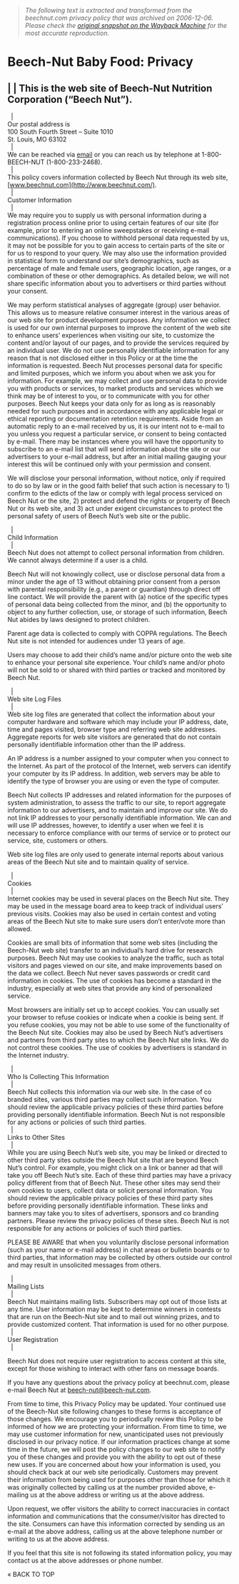 > *The following text is extracted and transformed from the beechnut.com privacy policy that was archived on 2006-12-06. Please check the [original snapshot on the Wayback Machine](https://web.archive.org/web/20061206000217id_/http%3A//www.beechnut.com/privacy_policy.asp) for the most accurate reproduction.*

# Beech-Nut Baby Food: Privacy

|  | This is the web site of Beech-Nut Nutrition Corporation (“Beech Nut”).  
---  
  |    
Our postal address is  
100 South Fourth Street – Suite 1010  
St. Louis, MO 63102  
  |    
We can be reached via [email](http://bnhelpline.milnot.com/) or you can reach us by telephone at 1-800-BEECH-NUT (1-800-233-2468).  
  |    
This policy covers information collected by Beech Nut through its web site, [www.beechnut.com](http://www.beechnut.com/).  
  |    
Customer Information  
  |    
We may require you to supply us with personal information during a registration process online prior to using certain features of our site (for example, prior to entering an online sweepstakes or receiving e-mail communications). If you choose to withhold personal data requested by us, it may not be possible for you to gain access to certain parts of the site or for us to respond to your query. We may also use the information provided in statistical form to understand our site’s demographics, such as percentage of male and female users, geographic location, age ranges, or a combination of these or other demographics. As detailed below, we will not share specific information about you to advertisers or third parties without your consent.

We may perform statistical analyses of aggregate (group) user behavior. This allows us to measure relative consumer interest in the various areas of our web site for product development purposes. Any information we collect is used for our own internal purposes to improve the content of the web site to enhance users’ experiences when visiting our site, to customize the content and/or layout of our pages, and to provide the services required by an individual user. We do not use personally identifiable information for any reason that is not disclosed either in this Policy or at the time the information is requested. Beech Nut processes personal data for specific and limited purposes, which we inform you about when we ask you for information. For example, we may collect and use personal data to provide you with products or services, to market products and services which we think may be of interest to you, or to communicate with you for other purposes. Beech Nut keeps your data only for as long as is reasonably needed for such purposes and in accordance with any applicable legal or ethical reporting or documentation retention requirements. Aside from an automatic reply to an e-mail received by us, it is our intent not to e-mail to you unless you request a particular service, or consent to being contacted by e-mail. There may be instances where you will have the opportunity to subscribe to an e-mail list that will send information about the site or our advertisers to your e-mail address, but after an initial mailing gauging your interest this will be continued only with your permission and consent.

We will disclose your personal information, without notice, only if required to do so by law or in the good faith belief that such action is necessary to 1) confirm to the edicts of the law or comply with legal process serviced on Beech Nut or the site, 2) protect and defend the rights or property of Beech Nut or its web site, and 3) act under exigent circumstances to protect the personal safety of users of Beech Nut’s web site or the public.  
  
  |    
Child Information  
  |    
Beech Nut does not attempt to collect personal information from children. We cannot always determine if a user is a child. 

Beech Nut will not knowingly collect, use or disclose personal data from a minor under the age of 13 without obtaining prior consent from a person with parental responsibility (e.g., a parent or guardian) through direct off line contact. We will provide the parent with (a) notice of the specific types of personal data being collected from the minor, and (b) the opportunity to object to any further collection, use, or storage of such information, Beech Nut abides by laws designed to protect children.

Parent age data is collected to comply with COPPA regulations. The Beech Nut site is not intended for audiences under 13 years of age.

Users may choose to add their child’s name and/or picture onto the web site to enhance your personal site experience. Your child’s name and/or photo will not be sold to or shared with third parties or tracked and monitored by Beech Nut.  
  
  |    
Web site Log Files  
  |    
Web site log files are generated that collect the information about your computer hardware and software which may include your IP address, date, time and pages visited, browser type and referring web site addresses. Aggregate reports for web site visitors are generated that do not contain personally identifiable information other than the IP address.

An IP address is a number assigned to your computer when you connect to the Internet. As part of the protocol of the Internet, web servers can identify your computer by its IP address. In addition, web servers may be able to identify the type of browser you are using or even the type of computer.

Beech Nut collects IP addresses and related information for the purposes of system administration, to assess the traffic to our site, to report aggregate information to our advertisers, and to maintain and improve our site. We do not link IP addresses to your personally identifiable information. We can and will use IP addresses, however, to identify a user when we feel it is necessary to enforce compliance with our terms of service or to protect our service, site, customers or others.

Web site log files are only used to generate internal reports about various areas of the Beech Nut site and to maintain quality of service.   
  
  |    
Cookies  
  |    
Internet cookies may be used in several places on the Beech Nut site. They may be used in the message board area to keep track of individual users’ previous visits. Cookies may also be used in certain contest and voting areas of the Beech Nut site to make sure users don’t enter/vote more than allowed.

Cookies are small bits of information that some web sites (including the Beech-Nut web site) transfer to an individual’s hard drive for research purposes. Beech Nut may use cookies to analyze the traffic, such as total visitors and pages viewed on our site, and make improvements based on the data we collect. Beech Nut never saves passwords or credit card information in cookies. The use of cookies has become a standard in the industry, especially at web sites that provide any kind of personalized service.

Most browsers are initially set up to accept cookies. You can usually set your browser to refuse cookies or indicate when a cookie is being sent. If you refuse cookies, you may not be able to use some of the functionality of the Beech Nut site. Cookies may also be used by Beech Nut’s advertisers and partners from third party sites to which the Beech Nut site links. We do not control these cookies. The use of cookies by advertisers is standard in the Internet industry.  
  
  |    
Who Is Collecting This Information  
  |    
Beech Nut collects this information via our web site. In the case of co branded sites, various third parties may collect such information. You should review the applicable privacy policies of these third parties before providing personally identifiable information. Beech Nut is not responsible for any actions or policies of such third parties.  
  |    
Links to Other Sites  
  |    
While you are using Beech Nut’s web site, you may be linked or directed to other third party sites outside the Beech Nut site that are beyond Beech Nut’s control. For example, you might click on a link or banner ad that will take you off Beech Nut’s site. Each of these third parties may have a privacy policy different from that of Beech Nut. These other sites may send their own cookies to users, collect data or solicit personal information. You should review the applicable privacy policies of these third party sites before providing personally identifiable information. These links and banners may take you to sites of advertisers, sponsors and co branding partners. Please review the privacy policies of these sites. Beech Nut is not responsible for any actions or policies of such third parties.

PLEASE BE AWARE that when you voluntarily disclose personal information (such as your name or e-mail address) in chat areas or bulletin boards or to third parties, that information may be collected by others outside our control and may result in unsolicited messages from others.  
  
  |    
Mailing Lists  
  |    
Beech Nut maintains mailing lists. Subscribers may opt out of those lists at any time. User information may be kept to determine winners in contests that are run on the Beech-Nut site and to mail out winning prizes, and to provide customized content. That information is used for no other purpose.   
  |    
User Registration  
  |    
  
Beech Nut does not require user registration to access content at this site, except for those wishing to interact with other fans on message boards.

If you have any questions about the privacy policy at beechnut.com, please e-mail Beech Nut at [beech-nut@beech-nut.com](mailto:beech-nut@beech-nut.com).

From time to time, this Privacy Policy may be updated. Your continued use of the Beech-Nut site following changes to these forms is acceptance of those changes. We encourage you to periodically review this Policy to be informed of how we are protecting your information. From time to time, we may use customer information for new, unanticipated uses not previously disclosed in our privacy notice. If our information practices change at some time in the future, we will post the policy changes to our web site to notify you of these changes and provide you with the ability to opt out of these new uses. If you are concerned about how your information is used, you should check back at our web site periodically. Customers may prevent their information from being used for purposes other than those for which it was originally collected by calling us at the number provided above, e-mailing us at the above address or writing us at the above address.

Upon request, we offer visitors the ability to correct inaccuracies in contact information and communications that the consumer/visitor has directed to the site. Consumers can have this information corrected by sending us an e-mail at the above address, calling us at the above telephone number or writing to us at the above address.

If you feel that this site is not following its stated information policy, you may contact us at the above addresses or phone number.

« BACK TO TOP

